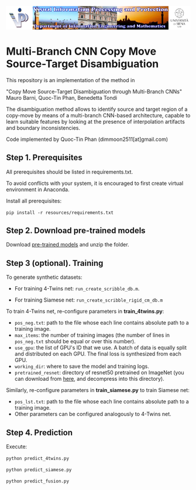 ![Image](./resources/vippdiism.png)

# Multi-Branch CNN Copy Move Source-Target Disambiguation

This repository is an implementation of the method in 

"Copy Move Source-Target Disambiguation through Multi-Branch CNNs" 
Mauro Barni, Quoc-Tin Phan, Benedetta Tondi

The disambiguation method allows to identify source and target region of a copy-move by means of a multi-branch 
CNN-based architecture, capable to learn suitable features by looking at the presence of interpolation  artifacts 
and boundary inconsistencies.

Code implemented by Quoc-Tin Phan (dimmoon2511[at]gmail.com)


## Step 1. Prerequisites

All prerequisites should be listed in requirements.txt.

To avoid conflicts with your system, it is encouraged to first create virtual environment in Anaconda.

Install all prerequisites:

```pip install -r resources/requirements.txt```

## Step 2. Download pre-trained models

Download [pre-trained models](https://drive.google.com/open?id=1uSauSkfwJeumk73VoCsF9Em9KPvMEHas)
and unzip the folder.

## Step 3 (optional). Training

To generate synthetic datasets:

* For training 4-Twins net: ```run_create_scribble_db.m```.

* For training Siamese net: ```run_create_scribble_rigid_cm_db.m```

To train 4-Twins net, re-configure parameters in **train\_4twins.py**:

* ```pos_neg.txt```: path to the file whose each line contains absolute path to a training image.
* ```max_items```: the number of training images (the number of lines in ```pos_neg.txt``` should be equal or over this number).
* ```use_gpu```: the list of GPU's ID that we use. A batch of data is equally split and distributed on each GPU. The final loss is synthesized from each GPU.
* ```working_dir```: where to save the model and training logs.
* ```pretrained_resnet```: directory of resnet50 pretrained on ImageNet (you can download from [here](http://download.tensorflow.org/models/resnet_v2_50_2017_04_14.tar.gz), and decompress into this directory).

Similarly, re-configure parameters in **train\_siamese.py** to train Siamese net:

* ```pos_lst.txt```: path to the file whose each line contains absolute path to a training image. 
* Other parameters can be configured analogously to 4-Twins net.

## Step 4. Prediction

Execute:

```python predict_4twins.py```

```python predict_siamese.py```

```python predict_fusion.py```
